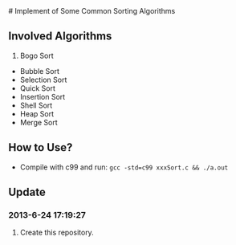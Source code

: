 <head><meta charset="utf-8"></head>
# Implement of Some Common Sorting Algorithms

## Involved Algorithms
1. Bogo Sort
- Bubble Sort
- Selection Sort
- Quick Sort
- Insertion Sort
- Shell Sort
- Heap Sort
- Merge Sort

## How to Use?
* Compile with c99 and run: `gcc -std=c99 xxxSort.c && ./a.out`

## Update
### 2013-6-24 17:19:27
1. Create this repository.